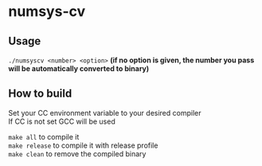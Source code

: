 # numsys-cv
## Usage
``./numsyscv <number> <option>`` **(if no option is given, the number you pass will be automatically converted to binary)**
## How to build
Set your CC environment variable to your desired compiler<br>
If CC is not set GCC will be used<br>

``make all`` to compile it<br>
``make release`` to compile it with release profile<br>
``make clean`` to remove the compiled binary<br>

